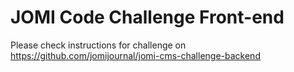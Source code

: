 # JOMI Code Challenge Front-end

Please check instructions for challenge on https://github.com/jomijournal/jomi-cms-challenge-backend
